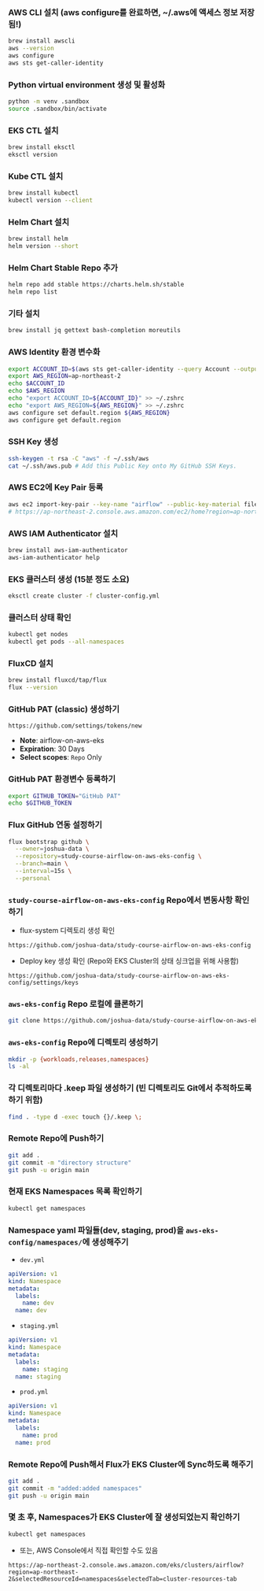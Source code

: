 ### AWS CLI 설치 (aws configure를 완료하면, ~/.aws에 액세스 정보 저장됨!)
```bash
brew install awscli
aws --version
aws configure
aws sts get-caller-identity
```

### Python virtual environment 생성 및 활성화
```bash
python -m venv .sandbox
source .sandbox/bin/activate
```

### EKS CTL 설치
```bash
brew install eksctl
eksctl version
```

### Kube CTL 설치
```bash
brew install kubectl
kubectl version --client
```

### Helm Chart 설치
```bash
brew install helm
helm version --short
```

### Helm Chart Stable Repo 추가
```bash
helm repo add stable https://charts.helm.sh/stable
helm repo list
```

### 기타 설치
```bash
brew install jq gettext bash-completion moreutils
```

### AWS Identity 환경 변수화
```bash
export ACCOUNT_ID=$(aws sts get-caller-identity --query Account --output text)
export AWS_REGION=ap-northeast-2
echo $ACCOUNT_ID
echo $AWS_REGION
echo "export ACCOUNT_ID=${ACCOUNT_ID}" >> ~/.zshrc
echo "export AWS_REGION=${AWS_REGION}" >> ~/.zshrc
aws configure set default.region ${AWS_REGION}
aws configure get default.region
```

### SSH Key 생성
```bash
ssh-keygen -t rsa -C "aws" -f ~/.ssh/aws
cat ~/.ssh/aws.pub # Add this Public Key onto My GitHub SSH Keys.
```

### AWS EC2에 Key Pair 등록
```bash
aws ec2 import-key-pair --key-name "airflow" --public-key-material fileb://~/.ssh/aws.pub
# https://ap-northeast-2.console.aws.amazon.com/ec2/home?region=ap-northeast-2#KeyPairs: 에서 생성 확인 가능
```

### AWS IAM Authenticator 설치
```bash
brew install aws-iam-authenticator
aws-iam-authenticator help
```

### EKS 클러스터 생성 (15분 정도 소요)
```bash
eksctl create cluster -f cluster-config.yml
```

### 클러스터 상태 확인
```bash
kubectl get nodes
kubectl get pods --all-namespaces
```

### FluxCD 설치
```bash
brew install fluxcd/tap/flux
flux --version
```

### GitHub PAT (classic) 생성하기
```plain
https://github.com/settings/tokens/new
```
- **Note**: airflow-on-aws-eks
- **Expiration**: 30 Days
- **Select scopes**: `Repo` Only

### GitHub PAT 환경변수 등록하기
```bash
export GITHUB_TOKEN="GitHub PAT"
echo $GITHUB_TOKEN
```

### Flux GitHub 연동 설정하기
```bash
flux bootstrap github \
  --owner=joshua-data \
  --repository=study-course-airflow-on-aws-eks-config \
  --branch=main \
  --interval=15s \
  --personal
```

### `study-course-airflow-on-aws-eks-config` Repo에서 변동사항 확인하기

- flux-system 디렉토리 생성 확인
```plain
https://github.com/joshua-data/study-course-airflow-on-aws-eks-config
```

- Deploy key 생성 확인 (Repo와 EKS Cluster의 상태 싱크업을 위해 사용함)
```plain
https://github.com/joshua-data/study-course-airflow-on-aws-eks-config/settings/keys
```

### `aws-eks-config` Repo 로컬에 클론하기
```bash
git clone https://github.com/joshua-data/study-course-airflow-on-aws-eks-config.git
```

### `aws-eks-config` Repo에 디렉토리 생성하기
```bash
mkdir -p {workloads,releases,namespaces}
ls -al
```

### 각 디렉토리마다 .keep 파일 생성하기 (빈 디렉토리도 Git에서 추적하도록 하기 위함)
```bash
find . -type d -exec touch {}/.keep \;
```

### Remote Repo에 Push하기
```bash
git add .
git commit -m "directory structure"
git push -u origin main
```

### 현재 EKS Namespaces 목록 확인하기
```bash
kubectl get namespaces
```

### Namespace yaml 파일들(dev, staging, prod)을 `aws-eks-config/namespaces/`에 생성해주기

- `dev.yml`
```yaml
apiVersion: v1
kind: Namespace
metadata:
  labels:
    name: dev
  name: dev
```

- `staging.yml`
```yaml
apiVersion: v1
kind: Namespace
metadata:
  labels:
    name: staging
  name: staging
```

- `prod.yml`
```yaml
apiVersion: v1
kind: Namespace
metadata:
  labels:
    name: prod
  name: prod
```

### Remote Repo에 Push해서 Flux가 EKS Cluster에 Sync하도록 해주기
```bash
git add .
git commit -m "added:added namespaces"
git push -u origin main
```

### 몇 초 후, Namespaces가 EKS Cluster에 잘 생성되었는지 확인하기
```bash
kubectl get namespaces
```

- 또는, AWS Console에서 직접 확인할 수도 있음
```plain
https://ap-northeast-2.console.aws.amazon.com/eks/clusters/airflow?region=ap-northeast-2&selectedResourceId=namespaces&selectedTab=cluster-resources-tab
```
